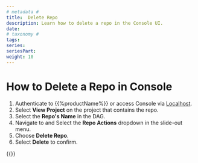 ```yaml
---
# metadata # 
title:  Delete Repo
description: Learn how to delete a repo in the Console UI. 
date: 
# taxonomy #
tags: 
series:
seriesPart:
weight: 10
---
```


# How to Delete a Repo in Console

1. Authenticate to {{%productName%}} or access Console via [Localhost](http://localhost).
2. Select **View Project** on the project that contains the repo.
3. Select the **Repo's Name** in the DAG. 
4. Navigate to and Select the **Repo Actions** dropdown in the slide-out menu.
5. Choose **Delete Repo**.
6. Select **Delete** to confirm.

{{<youtube TfzSGOJJvkU>}} 
